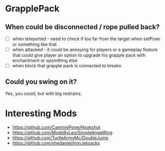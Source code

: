 # GrapplePack
## When could be disconnected / rope pulled back?
- [ ] when teleported - need to check if too far from the target when setPose or something like that
- [ ] when attacked - it could be annoying for players or a gameplay feature that could give player an option to upgrade his
grapple pack with enchantment or spomthing else
- [ ] when block that grapple pack is connected to breaks

## Could you swing on it?
Yes, you could, but with big restrains.



# Interesting Mods
* https://github.com/CammiePone/Hookshot
* https://github.com/ModsByLeo/SimpleAngelRing
* https://github.com/TurtleArmyMc/DoubleJump
* https://github.com/shedaniel/IronJetpacks


